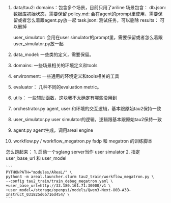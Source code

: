 

1. data/tau2:
    domains：包含多个场景，目前只用了ariline
        场景包含：
            db.json: 数据库初始状态，需要保留
            policy.md: 会在agent的prompt里使用，需要保留或者怎么着跟agent.py放一起
            task.json: 测试任务，可以删除
    results：
        可以删掉

    user_simulator:
        会用在user simulator的prompt里，需要保留或者怎么着跟user_simulator.py放一起

2. data_model:
    一些类的定义，需要保留。

3. domains:
    一些场景相关的环境定义和tools

4. environment:
    一些通用的环境定义和tools相关的工具

5. evaluator：
    几种不同的evaluation metric。

6. utils：
    一些辅助函数，这块我不太确定有哪些没用到

7. orchestrator.py
    agent, user 和环境的交互逻辑，基本跟原始tau2保持一致

8. user_simulator.py
    user simulator的逻辑，逻辑跟基本跟原始tau2保持一致

9. agent.py
    agent生成，调用areal engine

10. workflow.py  / workflow_megatron.py
    fsdp 和 megatron 的训练脚本


怎么跑起来：
    1. 启动一个sglang server当作 user simulator
    2. 指定 user_base_url 和 user_model

    ```
    PYTHONPATH="modules/AReaL/" \
    python3 -m areal.launcher.slurm tau2_train/workflow_megatron.py \
    --config tau2_train/train_debug_megatron.yaml \
    +user_base_url=http://33.180.161.71:30000/v1 \
    +user_model=/storage/openpsi/models/Qwen3-Next-80B-A3B-Instruct_031825d6b716d454/ \
    ```



